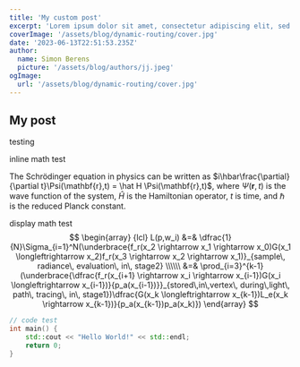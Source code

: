 ```yaml
---
title: 'My custom post'
excerpt: 'Lorem ipsum dolor sit amet, consectetur adipiscing elit, sed do eiusmod tempor incididunt ut labore et dolore magna aliqua. Praesent elementum facilisis leo vel fringilla est ullamcorper eget. At imperdiet dui accumsan sit amet nulla facilities morbi tempus.'
coverImage: '/assets/blog/dynamic-routing/cover.jpg'
date: '2023-06-13T22:51:53.235Z'
author:
  name: Simon Berens
  picture: '/assets/blog/authors/jj.jpeg'
ogImage:
  url: '/assets/blog/dynamic-routing/cover.jpg'
---
```


## My post

testing

inline math test

The Schrödinger equation in physics can be written as
$i\hbar\frac{\partial}{\partial t}\Psi(\mathbf{r},t) = \hat H \Psi(\mathbf{r},t)$,
where $\Psi(\mathbf{r},t)$ is the wave function of the system, $\hat H$ is the Hamiltonian operator, $t$ is time,
and $\hbar$ is the reduced Planck constant.

display math test
$$
\begin{array} {lcl}
L(p,w_i) &=& \dfrac{1}{N}\Sigma_{i=1}^N(\underbrace{f_r(x_2
\rightarrow x_1
\rightarrow x_0)G(x_1
\longleftrightarrow x_2)f_r(x_3
\rightarrow x_2
\rightarrow x_1)}_{sample\, radiance\, evaluation\, in\, stage2}
\\\\\\ &=&
\prod_{i=3}^{k-1}(\underbrace{\dfrac{f_r(x_{i+1}
\rightarrow x_i
\rightarrow x_{i-1})G(x_i
\longleftrightarrow x_{i-1})}{p_a(x_{i-1})}}_{stored\,in\,vertex\, during\,light\, path\, tracing\, in\, stage1})\dfrac{G(x_k
\longleftrightarrow x_{k-1})L_e(x_k
\rightarrow x_{k-1})}{p_a(x_{k-1})p_a(x_k)})
\end{array}
$$

```cpp
// code test
int main() {
    std::cout << "Hello World!" << std::endl;
    return 0;
}
```